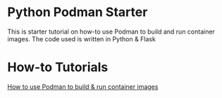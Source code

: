 # Python Podman Starter
This is starter tutorial on how-to use Podman to build and run container images. The code used is written in Python & Flask

# How-to Tutorials
[How to use Podman to build & run container images](https://howtosteps.github.io/python-podman/site/)